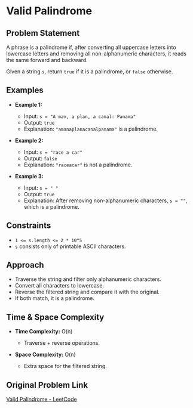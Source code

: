 # Valid Palindrome

## Problem Statement

A phrase is a palindrome if, after converting all uppercase letters into lowercase letters and removing all non-alphanumeric characters, it reads the same forward and backward.  

Given a string `s`, return `true` if it is a palindrome, or `false` otherwise.

## Examples

- **Example 1:**
  - Input: `s = "A man, a plan, a canal: Panama"`
  - Output: `true`
  - Explanation: `"amanaplanacanalpanama"` is a palindrome.

- **Example 2:**
  - Input: `s = "race a car"`
  - Output: `false`
  - Explanation: `"raceacar"` is not a palindrome.

- **Example 3:**
  - Input: `s = " "`
  - Output: `true`
  - Explanation: After removing non-alphanumeric characters, `s = ""`, which is a palindrome.

## Constraints

- `1 <= s.length <= 2 * 10^5`
- `s` consists only of printable ASCII characters.

## Approach

- Traverse the string and filter only alphanumeric characters.
- Convert all characters to lowercase.
- Reverse the filtered string and compare it with the original.
- If both match, it is a palindrome.

## Time & Space Complexity

- **Time Complexity:** O(n)  
  - Traverse + reverse operations.

- **Space Complexity:** O(n)  
  - Extra space for the filtered string.

## Original Problem Link

[Valid Palindrome - LeetCode](https://leetcode.com/problems/valid-palindrome/)
